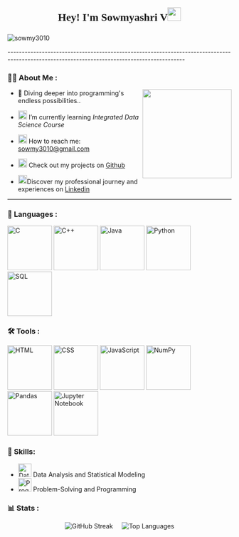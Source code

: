 
<h1 align="center" style="font-family: 'Times New Roman', serif; font-size: 24px;">
  <p>Hey! I'm <strong>Sowmyashri V</strong><img src="https://media.tenor.com/StmGV2_YmjEAAAAi/winking-face-joypixels.gif" width="30"/></p>
</h1>

<p align="left"> <img src="https://komarev.com/ghpvc/?username=sowmy3010&label=Profile%20views&color=EB5454&style=flat" alt="sowmy3010" /> </p>
--------------------------------------------------------------------------------------------------------------------------------------------

### :woman_technologist: About Me :

 <img align="right" src="https://res.cloudinary.com/practicaldev/image/fetch/s--2bZIjPGC--/c_limit%2Cf_auto%2Cfl_progressive%2Cq_66%2Cw_880/https://dev-to-uploads.s3.amazonaws.com/i/d4tvukbt5mra37cvwklk.gif" max-width="200" height="200">


- 🔭 Diving deeper into programming's endless possibilities..

- <img src="https://www.emojiall.com/images/240/telegram/1f331.gif" alt="Plant" width="20px">  I’m currently learning *Integrated Data Science Course*

- <img src="https://www.pinclipart.com/picdir/big/143-1432236_contacts-us-mail-mail-gif-us-mail-gifs.png" alt="Mail" width="20px">  How to reach me: sowmy3010@gmail.com

- <img src="https://images.emojiterra.com/google/noto-emoji/unicode-15/animated/263a.gif" alt="Emoji" width="20px"> Check out my projects on  [Github](https://github.com/sowmy3010)

- <img src="https://media4.giphy.com/media/v1.Y2lkPTc5MGI3NjExMzg0ZGRlNzgxYTMwMzIyNDQzZmVlMWY5ZTZmYmRhMmU5MzY1YTFiYyZlcD12MV9pbnRlcm5hbF9naWZzX2dpZklkJmN0PXM/mBvlxe68T9eP1Umuk7/giphy.gif" alt="Spark" width="20px">Discover my professional journey and experiences on [Linkedin](https://www.linkedin.com/in/sowmyashri-velmurugan-b5b75a258/)

----------------------------------------------------------------------------------------------------------------------------------------------------------

### 📝 Languages :
<div>
  <img src="https://img.icons8.com/color/96/000000/c-programming.png" alt="C" width="100px">
  <img src="https://img.icons8.com/color/96/000000/c-plus-plus-logo.png" alt="C++" width="100px">
  <img src="https://img.icons8.com/color/96/000000/java-coffee-cup-logo.png" alt="Java" width="100px">
  <img src="https://img.icons8.com/color/96/000000/python.png" alt="Python" width="100px">
  <img src="https://img.icons8.com/color/96/000000/sql.png" alt="SQL" width="100px">
</div>

### 🛠️ Tools :
<div>
  <img src="https://img.icons8.com/color/96/000000/html-5.png" alt="HTML" width="100px">
  <img src="https://img.icons8.com/color/96/000000/css3.png" alt="CSS" width="100px">
  <img src="https://img.icons8.com/color/96/000000/javascript.png" alt="JavaScript" width="100px">
  <img src="https://numpy.org/doc/stable/_static/numpylogo.svg" alt="NumPy" width="100px">
  <img src="https://pandas.pydata.org/static/img/pandas_white.svg" alt="Pandas" width="100px">
  <img src="https://upload.wikimedia.org/wikipedia/commons/3/38/Jupyter_logo.svg" alt="Jupyter Notebook" width="100px">
</div>


<div>
  <h3>💪 Skills:</h3>
  <ul>
    <li><img src="https://img.icons8.com/nolan/64/data-configuration.png" alt="Data Analysis" width="30px"> Data Analysis and Statistical Modeling</li>
    <li><img src="https://img.icons8.com/nolan/64/programming.png" alt="Programming" width="30px"> Problem-Solving and Programming</li>
  </ul>
</div>


### 📊 Stats :

<div style="display: flex; justify-content: center; align-items: center;">
  <div style="margin-right: 10px;">
    <img src="https://streak-stats.demolab.com?user=sowmy3010&theme=transparent&fire=EB5454" alt="GitHub Streak" style="display: block;">
  </div>
  
 <div style="margin-left: 10px;">
    <img src="https://github-readme-stats.vercel.app/api/top-langs/?username=sowmy3010&layout=compact&theme=vision-friendly-dark" alt="Top Languages" style="display: block;">
  </div>
</div>





